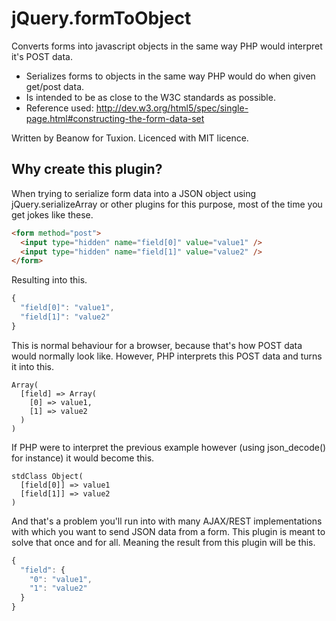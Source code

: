jQuery.formToObject
===================

Converts forms into javascript objects in the same way PHP would interpret it's POST data.
* Serializes forms to objects in the same way PHP would do when given get/post data.
* Is intended to be as close to the W3C standards as possible.
* Reference used: http://dev.w3.org/html5/spec/single-page.html#constructing-the-form-data-set

Written by Beanow for Tuxion. Licenced with MIT licence.

Why create this plugin?
-----------------------

When trying to serialize form data into a JSON object using jQuery.serializeArray or other plugins for this purpose, most of the time you get jokes like these.

```html
<form method="post">
  <input type="hidden" name="field[0]" value="value1" />
  <input type="hidden" name="field[1]" value="value2" />
</form>
```

Resulting into this.

```javascript
{
  "field[0]": "value1",
  "field[1]": "value2"
}
```

This is normal behaviour for a browser, because that's how POST data would normally look like.
However, PHP interprets this POST data and turns it into this.

```
Array(
  [field] => Array(
    [0] => value1,
    [1] => value2
  )
)
```

If PHP were to interpret the previous example however (using json_decode() for instance) it would become this.

```
stdClass Object(
  [field[0]] => value1
  [field[1]] => value2
)
```

And that's a problem you'll run into with many AJAX/REST implementations with which you want to send JSON data from a form.
This plugin is meant to solve that once and for all.
Meaning the result from this plugin will be this.

```javascript
{
  "field": {
    "0": "value1",
    "1": "value2"
  }
}
```
